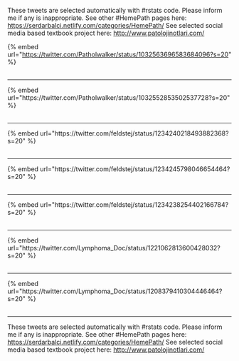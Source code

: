 

These tweets are selected automatically with #rstats code. Please inform me if any is inappropriate.
See other #HemePath pages here: https://serdarbalci.netlify.com/categories/HemePath/ 
See selected social media based textbook project here: http://www.patolojinotlari.com/

{% embed url="https://twitter.com/Patholwalker/status/1032563696583684096?s=20" %}<br>
<br>
<hr>
{% embed url="https://twitter.com/Patholwalker/status/1032552853502537728?s=20" %}<br>
<br>
<hr>
{% embed url="https://twitter.com/feldstej/status/1234240218493882368?s=20" %}<br>
<br>
<hr>
{% embed url="https://twitter.com/feldstej/status/1234245798046654464?s=20" %}<br>
<br>
<hr>
{% embed url="https://twitter.com/feldstej/status/1234238254402166784?s=20" %}<br>
<br>
<hr>
{% embed url="https://twitter.com/Lymphoma_Doc/status/1221062813600428032?s=20" %}<br>
<br>
<hr>
{% embed url="https://twitter.com/Lymphoma_Doc/status/1208379410304446464?s=20" %}<br>
<br>
<hr>


These tweets are selected automatically with #rstats code. Please inform me if any is inappropriate.
See other #HemePath pages here: https://serdarbalci.netlify.com/categories/HemePath/ 
See selected social media based textbook project here: http://www.patolojinotlari.com/

